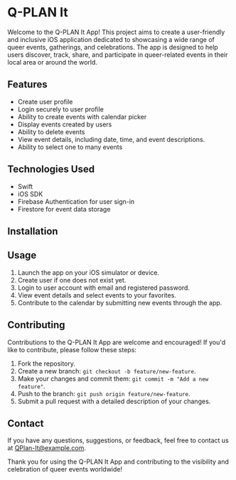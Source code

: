# Q-PLAN It

Welcome to the Q-PLAN It App! This project aims to create a user-friendly and inclusive iOS application dedicated to showcasing a wide range of queer events, gatherings, and celebrations. The app is designed to help users discover, track, share, and participate in queer-related events in their local area or around the world.

## Features

- Create user profile
- Login securely to user profile
- Ability to create events with calendar picker
- Display events created by users
- Ability to delete events
- View event details, including date, time, and event descriptions.
- Ability to select one to many events 

## Technologies Used

- Swift
- iOS SDK
- Firebase Authentication for user sign-in
- Firestore for event data storage

## Installation


## Usage

1. Launch the app on your iOS simulator or device.
2. Create user if one does not exist yet.
3. Login to user account with email and registered password.
4. View event details and select events to your favorites.
5. Contribute to the calendar by submitting new events through the app.

## Contributing

Contributions to the Q-PLAN It App are welcome and encouraged! If you'd like to contribute, please follow these steps:

1. Fork the repository.
2. Create a new branch: `git checkout -b feature/new-feature`.
3. Make your changes and commit them: `git commit -m "Add a new feature"`.
4. Push to the branch: `git push origin feature/new-feature`.
5. Submit a pull request with a detailed description of your changes.

## Contact

If you have any questions, suggestions, or feedback, feel free to contact us at QPlan-It@example.com.

Thank you for using the Q-PLAN It App and contributing to the visibility and celebration of queer events worldwide!
